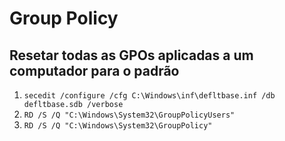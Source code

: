 # Group Policy

## Resetar todas as GPOs aplicadas a um computador para o padrão

1. ```secedit /configure /cfg C:\Windows\inf\defltbase.inf /db defltbase.sdb /verbose```
2. ```RD /S /Q "C:\Windows\System32\GroupPolicyUsers"```
3. ```RD /S /Q "C:\Windows\System32\GroupPolicy"```
